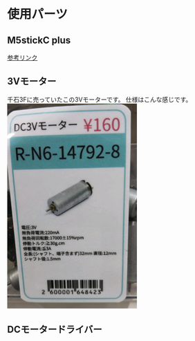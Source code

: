 # 使用パーツ

## M5stickC plus

[参考リンク](https://www.switch-science.com/catalog/6470/)

## 3Vモーター

千石3Fに売っていたこの3Vモーターです。
仕様はこんな感じです。
<img src="/images/3vmotor.jpg" width="300">
## DCモータードライバー

